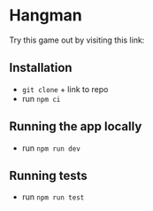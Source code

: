 # Hangman

Try this game out by visiting this link:

## Installation

- `git clone` + link to repo
- run `npm ci`

## Running the app locally

- run `npm run dev`

## Running tests

- run `npm run test`
